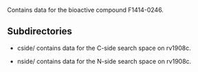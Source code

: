 Contains data for the bioactive compound F1414-0246.

## Subdirectories

- cside/ contains data for the C-side search space on rv1908c.

- nside/ contains data for the N-side search space on rv1908c.

